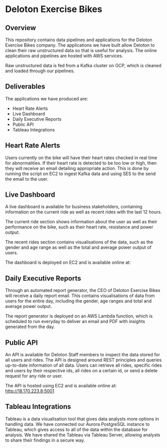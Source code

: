 # Deloton Exercise Bikes

## Overview

This repository contains data pipelines and applications for the Deloton Exercise Bikes company. The applications we have built allow Deloton to clean their raw unstructured data so that is useful for analysis.
The online applications and pipelines are hosted with AWS services.

Raw unstructured data is fed from a Kafka cluster on GCP, which is cleaned and loaded through our pipelines.

## Deliverables

The applications we have produced are:

- Heart Rate Alerts
- Live Dashboard
- Daily Executive Reports
- Public API
- Tableau Integrations

## Heart Rate Alerts

Users currently on the bike will have their heart rates checked in real time for abnormalities. If their heart rate is detected to be too low or high, then they will receive an email detailing appropriate action. This is done by running the script on EC2 to ingest Kafka data and using SES to the send the email to the user.

## Live Dashboard

A live dashboard is available for business stakeholders, containing information on the current ride as well as recent rides with the last 12 hours.

The current ride section shows information about the user as well as their performance on the bike, such as their heart rate, resistance and power output.

The recent rides section contains visualisations of the data, such as the gender and age range as well as the total and average power output of users.

The dashboard is deployed on EC2 and is available online at:

## Daily Executive Reports

Through an automated report generator, the CEO of Deloton Exercise Bikes will receive a daily report email. This contains visualisations of data from users for the entire day, including the gender, age ranges and total and average power output.

The report generator is deployed on an AWS Lambda function, which is scheduled to run everyday to deliver an email and PDF with insights generated from the day.

## Public API

An API is available for Deloton Staff members to inspect the data stored for all users and rides. The API is designed around REST principles and queries up-to-date information of all data. Users can retrieve all rides, specific rides and users by their respective ids, all rides on a certain id, or send a delete request for any ride or user.

The API is hosted using EC2 and is available online at: http://18.170.223.8:5001

## Tableau Integrations

Tableau is a data visualisation tool that gives data analysts more options in handling data. We have connected our Aurora PostgreSQL instance to Tableau, which gives access to all of the data within the database for analysis. We have shared the Tableau via Tableau Server, allowing analysts to share their findings in a secure way.
